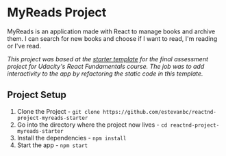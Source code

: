 # MyReads Project

MyReads is an application made with React to manage books and archive them. I can search for new books and choose if I want to read, I'm reading or I've read.

*This project was based at the [starter template](https://github.com/udacity/reactnd-project-myreads-starter) for the final assessment project for Udacity's React Fundamentals course. The job was to add interactivity to the app by refactoring the static code in this template.*

## Project Setup

1. Clone the Project - `git clone https://github.com/estevanbc/reactnd-project-myreads-starter`
2. Go into the directory where the project now lives - `cd reactnd-project-myreads-starter`
3. Install the dependencies - `npm install`
4. Start the app - `npm start`
